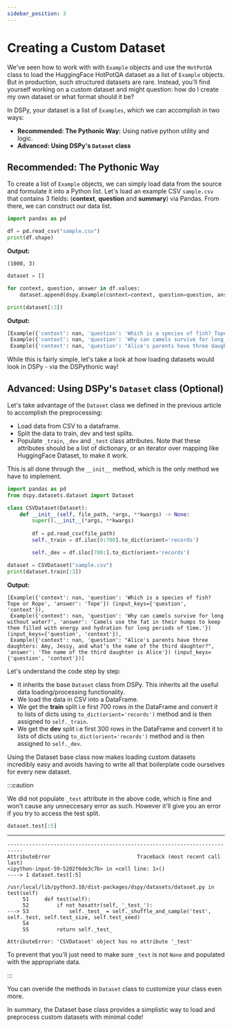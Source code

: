 ```yaml
---
sidebar_position: 3
---
```


# Creating a Custom Dataset

We've seen how to work with with `Example` objects and use the `HotPotQA` class to load the HuggingFace HotPotQA dataset as a list of `Example` objects. But in production, such structured datasets are rare. Instead, you'll find yourself working on a custom dataset and might question: how do I create my own dataset or what format should it be?

In DSPy, your dataset is a list of `Examples`, which we can accomplish in two ways:

* **Recommended: The Pythonic Way:** Using native python utility and logic.
* **Advanced: Using DSPy's `Dataset` class**

## Recommended: The Pythonic Way

To create a list of `Example` objects, we can simply load data from the source and formulate it into a Python list. Let's load an example CSV `sample.csv` that contains 3 fields: (**context**, **question** and **summary**) via Pandas. From there, we can construct our data list.

```python
import pandas as pd

df = pd.read_csv("sample.csv")
print(df.shape)
```
**Output:**
```text
(1000, 3)
```
```python
dataset = []

for context, question, answer in df.values:
    dataset.append(dspy.Example(context=context, question=question, answer=answer).with_inputs("context", "question"))

print(dataset[:3])
```
**Output:**
```python
[Example({'context': nan, 'question': 'Which is a species of fish? Tope or Rope', 'answer': 'Tope'}) (input_keys={'question', 'context'}),
 Example({'context': nan, 'question': 'Why can camels survive for long without water?', 'answer': 'Camels use the fat in their humps to keep them filled with energy and hydration for long periods of time.'}) (input_keys={'question', 'context'}),
 Example({'context': nan, 'question': "Alice's parents have three daughters: Amy, Jessy, and what’s the name of the third daughter?", 'answer': 'The name of the third daughter is Alice'}) (input_keys={'question', 'context'})]
```

While this is fairly simple, let's take a look at how loading datasets would look in DSPy - via the DSPythonic way!

## Advanced: Using DSPy's `Dataset` class (Optional)

Let's take advantage of the `Dataset` class we defined in the previous article to accomplish the preprocessing: 

* Load data from CSV to a dataframe.
* Split the data to train, dev and test splits.
* Populate `_train`, `_dev` and `_test` class attributes. Note that these attributes should be a list of dictionary, or an iterator over mapping like HuggingFace Dataset, to make it work.

This is all done through the `__init__` method, which is the only method we have to implement.

```python
import pandas as pd
from dspy.datasets.dataset import Dataset

class CSVDataset(Dataset):
    def __init__(self, file_path, *args, **kwargs) -> None:
        super().__init__(*args, **kwargs)
        
        df = pd.read_csv(file_path)
        self._train = df.iloc[0:700].to_dict(orient='records')

        self._dev = df.iloc[700:].to_dict(orient='records')

dataset = CSVDataset("sample.csv")
print(dataset.train[:3])
```
**Output:**
```text
[Example({'context': nan, 'question': 'Which is a species of fish? Tope or Rope', 'answer': 'Tope'}) (input_keys={'question', 'context'}),
 Example({'context': nan, 'question': 'Why can camels survive for long without water?', 'answer': 'Camels use the fat in their humps to keep them filled with energy and hydration for long periods of time.'}) (input_keys={'question', 'context'}),
 Example({'context': nan, 'question': "Alice's parents have three daughters: Amy, Jessy, and what’s the name of the third daughter?", 'answer': 'The name of the third daughter is Alice'}) (input_keys={'question', 'context'})]
```

Let's understand the code step by step:

* It inherits the base `Dataset` class from DSPy. This inherits all the useful data loading/processing functionality.
* We load the data in CSV into a DataFrame.
* We get the **train** split i.e first 700 rows in the DataFrame and convert it to lists of dicts using `to_dict(orient='records')` method and is then assigned to `self._train`.
* We get the **dev** split i.e first 300 rows in the DataFrame and convert it to lists of dicts using `to_dict(orient='records')` method and is then assigned to `self._dev`.

Using the Dataset base class now makes loading custom datasets incredibly easy and avoids having to write all that boilerplate code ourselves for every new dataset.

:::caution

We did not populate `_test` attribute in the above code, which is fine and won't cause any unneccesary error as such. However it'll give you an error if you try to access the test split.

```python
dataset.test[:5]
```
****
```text
---------------------------------------------------------------------------
AttributeError                            Traceback (most recent call last)
<ipython-input-59-5202f6de3c7b> in <cell line: 1>()
----> 1 dataset.test[:5]

/usr/local/lib/python3.10/dist-packages/dspy/datasets/dataset.py in test(self)
     51     def test(self):
     52         if not hasattr(self, '_test_'):
---> 53             self._test_ = self._shuffle_and_sample('test', self._test, self.test_size, self.test_seed)
     54 
     55         return self._test_

AttributeError: 'CSVDataset' object has no attribute '_test'
```

To prevent that you'll just need to make sure `_test` is not `None` and populated with the appropriate data.

:::

You can overide the methods in `Dataset` class to customize your class even more. 

In summary, the Dataset base class provides a simplistic way to load and preprocess custom datasets with minimal code!

